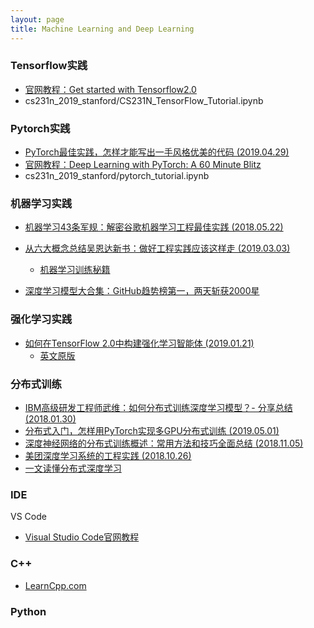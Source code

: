 ```yaml
---
layout: page
title: Machine Learning and Deep Learning
---
```


### Tensorflow实践

- [官网教程：Get started with Tensorflow2.0](https://www.tensorflow.org/alpha)
- cs231n_2019_stanford/CS231N_TensorFlow_Tutorial.ipynb


### Pytorch实践

- [PyTorch最佳实践，怎样才能写出一手风格优美的代码 (2019.04.29)](https://www.jiqizhixin.com/articles/2019-04-29-5?from=synced&keyword=pytorch)
- [官网教程：Deep Learning with PyTorch: A 60 Minute Blitz](https://pytorch.org/tutorials/beginner/deep_learning_60min_blitz.html)
- cs231n_2019_stanford/pytorch_tutorial.ipynb

### 机器学习实践

- [机器学习43条军规：解密谷歌机器学习工程最佳实践 (2018.05.22)](https://mp.weixin.qq.com/s?__biz=MzI3MTA0MTk1MA==&mid=2652019085&idx=5&sn=5334888e2ed921c5bd6605ae69feed46&scene=0#wechat_redirect)
- [从六大概念总结吴恩达新书：做好工程实践应该这样走 (2019.03.03)](https://www.jiqizhixin.com/articles/2019-03-03-2?from=synced&keyword=%E5%B7%A5%E7%A8%8B%E5%AE%9E%E8%B7%B5)
	- [机器学习训练秘籍](https://deeplearning-ai.github.io/machine-learning-yearning-cn/)

- [深度学习模型大合集：GitHub趋势榜第一，两天斩获2000星](https://mp.weixin.qq.com/s/NdMBNTgqWWFQjLhlGQb56A)

### 强化学习实践

- [如何在TensorFlow 2.0中构建强化学习智能体 (2019.01.21)](https://www.jiqizhixin.com/articles/2019-01-21-15?from=synced&keyword=%E5%A4%9A%E6%99%BA%E8%83%BD%E4%BD%93%E5%BC%BA%E5%8C%96%E5%AD%A6%E4%B9%A0)
  - [英文原版](http://inoryy.com/post/tensorflow2-deep-reinforcement-learning/)

### 分布式训练

- [IBM高级研发工程师武维：如何分布式训练深度学习模型？- 分享总结 (2018.01.30)](https://www.leiphone.com/news/201801/2eAImHGQdNpZv8LW.html)
- [分布式入门，怎样用PyTorch实现多GPU分布式训练 (2019.05.01)](https://www.jiqizhixin.com/articles/2019-04-30-8?from=synced&keyword=%E5%88%86%E5%B8%83%E5%BC%8F)
- [深度神经网络的分布式训练概述：常用方法和技巧全面总结 (2018.11.05)](https://www.jiqizhixin.com/articles/2018-11-05-6)
- [美团深度学习系统的工程实践 (2018.10.26)](https://www.jiqizhixin.com/articles/2018-10-26?from=synced&keyword=%E5%B9%B6%E8%A1%8C)
- [一文读懂分布式深度学习](https://mp.weixin.qq.com/s/YufvfnuEfiB8f9zVCOvNbQ)

### IDE

VS Code
- [Visual Studio Code官网教程](https://code.visualstudio.com/docs?start=true)

### C++

- [LearnCpp.com](https://www.learncpp.com/)

### Python
